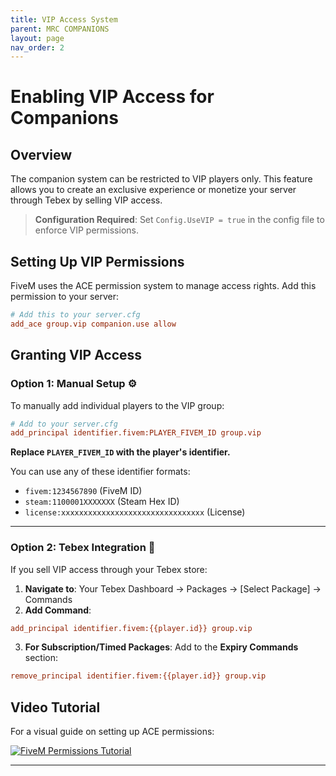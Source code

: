 ```yaml
---
title: VIP Access System
parent: MRC COMPANIONS
layout: page
nav_order: 2
---
```


# Enabling VIP Access for Companions

## Overview

The companion system can be restricted to VIP players only. This feature allows you to create an exclusive experience or monetize your server through Tebex by selling VIP access.

> **Configuration Required**: Set `Config.UseVIP = true` in the config file to enforce VIP permissions.

## Setting Up VIP Permissions

FiveM uses the ACE permission system to manage access rights. Add this permission to your server:

```cfg
# Add this to your server.cfg
add_ace group.vip companion.use allow
```

## Granting VIP Access

### Option 1: Manual Setup ⚙️

To manually add individual players to the VIP group:

```cfg
# Add to your server.cfg
add_principal identifier.fivem:PLAYER_FIVEM_ID group.vip
```

**Replace `PLAYER_FIVEM_ID` with the player's identifier.**

You can use any of these identifier formats:
- `fivem:1234567890` (FiveM ID)
- `steam:1100001XXXXXXX` (Steam Hex ID)
- `license:xxxxxxxxxxxxxxxxxxxxxxxxxxxxxxxx` (License)

---

### Option 2: Tebex Integration 🛒

If you sell VIP access through your Tebex store:

1. **Navigate to**: Your Tebex Dashboard → Packages → [Select Package] → Commands
2. **Add Command**:

```cfg
add_principal identifier.fivem:{{player.id}} group.vip
```

3. **For Subscription/Timed Packages**:
   Add to the **Expiry Commands** section:

```cfg
remove_principal identifier.fivem:{{player.id}} group.vip
```

## Video Tutorial

For a visual guide on setting up ACE permissions:

[![FiveM Permissions Tutorial](https://img.shields.io/badge/YouTube-FF0000?style=for-the-badge&logo=youtube&logoColor=white)](https://www.youtube.com/watch?v=WsvBbt62-qs)

---